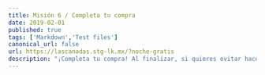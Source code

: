 ```yaml
---
title: Misión 6 / Completa tu compra
date: 2019-02-01
published: true
tags: ['Markdown','Test files']
canonical_url: false
url: https://lascanadas.stg-lk.mx/?noche-gratis
description: "¡Completa tu compra! Al finalizar, si quieres evitar hacer largas filas proporciona los datos de tu vehículo."
---
```


